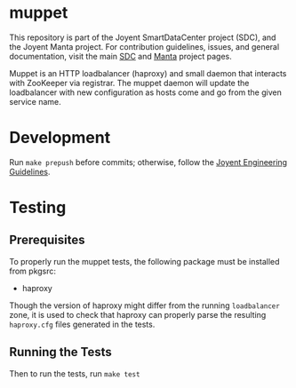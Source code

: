 <!--
    This Source Code Form is subject to the terms of the Mozilla Public
    License, v. 2.0. If a copy of the MPL was not distributed with this
    file, You can obtain one at http://mozilla.org/MPL/2.0/.
-->

<!--
    Copyright 2019, Joyent, Inc.
-->

# muppet

This repository is part of the Joyent SmartDataCenter project (SDC), and the
Joyent Manta project.  For contribution guidelines, issues, and general
documentation, visit the main [SDC](http://github.com/joyent/sdc) and
[Manta](http://github.com/joyent/manta) project pages.

Muppet is an HTTP loadbalancer (haproxy) and small daemon that interacts with
ZooKeeper via registrar.  The muppet daemon will update the loadbalancer with
new configuration as hosts come and go from the given service name.

# Development

Run `make prepush` before commits; otherwise, follow the
[Joyent Engineering Guidelines](https://github.com/joyent/eng).

# Testing

## Prerequisites

To properly run the muppet tests, the following package must be installed from
pkgsrc:

- haproxy

Though the version of haproxy might differ from the running `loadbalancer` zone,
it is used to check that haproxy can properly parse the resulting
`haproxy.cfg` files generated in the tests.

## Running the Tests

Then to run the tests, run `make test`
